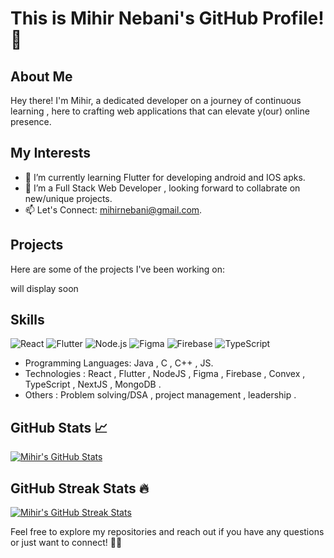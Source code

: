 # This is Mihir Nebani's GitHub Profile! 👋

## About Me 

Hey there! I'm Mihir, a dedicated developer on a journey of continuous learning , here to crafting web applications that can elevate y(our) online presence.

## My Interests 

- 🌱 I’m currently learning Flutter for developing android and IOS apks.
- 💼 I’m a Full Stack Web Developer , looking forward to collabrate on new/unique projects.
- 📫 Let's Connect: mihirnebani@gmail.com.

## Projects 

Here are some of the projects I've been working on:

will display soon

## Skills 

![React](https://img.icons8.com/color/48/000000/react-native.png) ![Flutter](https://img.icons8.com/color/48/000000/flutter.png) ![Node.js](https://img.icons8.com/color/48/000000/nodejs.png) ![Figma](https://img.icons8.com/color/48/000000/figma.png) ![Firebase](https://img.icons8.com/color/48/000000/firebase.png) ![TypeScript](https://img.icons8.com/color/48/000000/typescript.png) 


- Programming Languages: Java , C , C++ , JS.
- Technologies : React , Flutter , NodeJS , Figma , Firebase , Convex , TypeScript , NextJS , MongoDB .
- Others : Problem solving/DSA , project management , leadership .

## GitHub Stats 📈

[![Mihir's GitHub Stats](https://github-readme-stats.vercel.app/api?username=mihir-n25&show_icons=true&theme=tokyonight)](https://github.com/anuraghazra/github-readme-stats)

## GitHub Streak Stats 🔥

[![Mihir's GitHub Streak Stats](https://github-readme-streak-stats.herokuapp.com/?user=mihir-n25&theme=cobalt)](https://github.com/DenverCoder1/github-readme-streak-stats)

Feel free to explore my repositories and reach out if you have any questions or just want to connect! 🤌🏻

